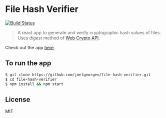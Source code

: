 # File Hash Verifier

[![Build Status](https://travis-ci.org/joelgeorgev/file-hash-verifier.svg?branch=master)](https://travis-ci.org/joelgeorgev/file-hash-verifier)

> A react app to generate and verify cryptographic hash values of files. Uses *digest* method of [Web Crypto API](https://www.w3.org/TR/WebCryptoAPI/).

Check out the app [here](https://joelgeorgev.github.io/file-hash-verifier).

## To run the app
```bash
$ git clone https://github.com/joelgeorgev/file-hash-verifier.git
$ cd file-hash-verifier
$ npm install && npm start
```

## License
MIT